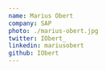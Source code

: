```yaml
---
name: Marius Obert
company: SAP
photo: ./marius-obert.jpg
twitter: IObert_
linkedin: mariusobert
github: IObert
---
```

